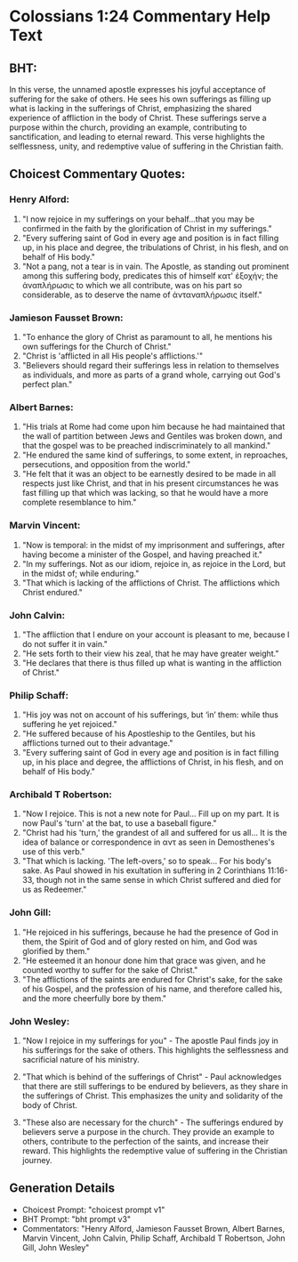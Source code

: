 # Colossians 1:24 Commentary Help Text

## BHT:
In this verse, the unnamed apostle expresses his joyful acceptance of suffering for the sake of others. He sees his own sufferings as filling up what is lacking in the sufferings of Christ, emphasizing the shared experience of affliction in the body of Christ. These sufferings serve a purpose within the church, providing an example, contributing to sanctification, and leading to eternal reward. This verse highlights the selflessness, unity, and redemptive value of suffering in the Christian faith.

## Choicest Commentary Quotes:
### Henry Alford:
1) "I now rejoice in my sufferings on your behalf...that you may be confirmed in the faith by the glorification of Christ in my sufferings." 
2) "Every suffering saint of God in every age and position is in fact filling up, in his place and degree, the tribulations of Christ, in his flesh, and on behalf of His body." 
3) "Not a pang, not a tear is in vain. The Apostle, as standing out prominent among this suffering body, predicates this of himself κατ' ἐξοχήν; the ἀναπλήρωσις to which we all contribute, was on his part so considerable, as to deserve the name of ἀνταναπλήρωσις itself."

### Jamieson Fausset Brown:
1. "To enhance the glory of Christ as paramount to all, he mentions his own sufferings for the Church of Christ."
2. "Christ is 'afflicted in all His people's afflictions.'"
3. "Believers should regard their sufferings less in relation to themselves as individuals, and more as parts of a grand whole, carrying out God's perfect plan."

### Albert Barnes:
1. "His trials at Rome had come upon him because he had maintained that the wall of partition between Jews and Gentiles was broken down, and that the gospel was to be preached indiscriminately to all mankind."
2. "He endured the same kind of sufferings, to some extent, in reproaches, persecutions, and opposition from the world."
3. "He felt that it was an object to be earnestly desired to be made in all respects just like Christ, and that in his present circumstances he was fast filling up that which was lacking, so that he would have a more complete resemblance to him."

### Marvin Vincent:
1. "Now is temporal: in the midst of my imprisonment and sufferings, after having become a minister of the Gospel, and having preached it."
2. "In my sufferings. Not as our idiom, rejoice in, as rejoice in the Lord, but in the midst of; while enduring."
3. "That which is lacking of the afflictions of Christ. The afflictions which Christ endured."

### John Calvin:
1. "The affliction that I endure on your account is pleasant to me, because I do not suffer it in vain."
2. "He sets forth to their view his zeal, that he may have greater weight."
3. "He declares that there is thus filled up what is wanting in the affliction of Christ."

### Philip Schaff:
1. "His joy was not on account of his sufferings, but ‘in’ them: while thus suffering he yet rejoiced."
2. "He suffered because of his Apostleship to the Gentiles, but his afflictions turned out to their advantage."
3. "Every suffering saint of God in every age and position is in fact filling up, in his place and degree, the afflictions of Christ, in his flesh, and on behalf of His body."

### Archibald T Robertson:
1. "Now I rejoice. This is not a new note for Paul... Fill up on my part. It is now Paul's 'turn' at the bat, to use a baseball figure."
2. "Christ had his 'turn,' the grandest of all and suffered for us all... It is the idea of balance or correspondence in αντ as seen in Demosthenes's use of this verb."
3. "That which is lacking. 'The left-overs,' so to speak... For his body's sake. As Paul showed in his exultation in suffering in 2 Corinthians 11:16-33, though not in the same sense in which Christ suffered and died for us as Redeemer."

### John Gill:
1. "He rejoiced in his sufferings, because he had the presence of God in them, the Spirit of God and of glory rested on him, and God was glorified by them."
2. "He esteemed it an honour done him that grace was given, and he counted worthy to suffer for the sake of Christ."
3. "The afflictions of the saints are endured for Christ's sake, for the sake of his Gospel, and the profession of his name, and therefore called his, and the more cheerfully bore by them."

### John Wesley:
1. "Now I rejoice in my sufferings for you" - The apostle Paul finds joy in his sufferings for the sake of others. This highlights the selflessness and sacrificial nature of his ministry.

2. "That which is behind of the sufferings of Christ" - Paul acknowledges that there are still sufferings to be endured by believers, as they share in the sufferings of Christ. This emphasizes the unity and solidarity of the body of Christ.

3. "These also are necessary for the church" - The sufferings endured by believers serve a purpose in the church. They provide an example to others, contribute to the perfection of the saints, and increase their reward. This highlights the redemptive value of suffering in the Christian journey.


## Generation Details
- Choicest Prompt: "choicest prompt v1"
- BHT Prompt: "bht prompt v3"
- Commentators: "Henry Alford, Jamieson Fausset Brown, Albert Barnes, Marvin Vincent, John Calvin, Philip Schaff, Archibald T Robertson, John Gill, John Wesley"
